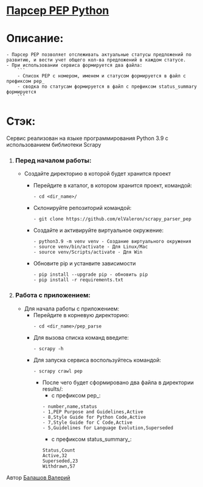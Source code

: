 # [Парсер PEP Python](https://github.com/elValeron/scrapy_parser_pep)

# Описание: 
    - Парсер PEP позволяет отслеживать актуальные статусы предложений по развитию, и вести учет общего кол-ва предложений в каждом статусе.
    - При использовании сервиса формируется два файла:
        ```
        - Список PEP с номером, именем и статусом формируется в файл с префиксом pep_ 
        - сводка по статусам формируется в файл с префиксом status_summary формируется    
        ```

# Стэк: 
Сервис реализован на языке программирования Python 3.9 с использованием библиотеки Scrapy


1. ### Перед началом работы:
    - Cоздайте директорию в которой будет хранится проект
        
        - Перейдите в каталог, в котором хранится проект, командой:
            ```
            - cd <dir_name>/
            ```
        - Склонируйте репозиторий командой:
            ```
            - git clone https://github.com/elValeron/scrapy_parser_pep
            ```
        - Создайте и активируйте виртуальное окружение:
            ```
            - python3.9 -m venv venv - Создание виртуального окружения
            - source venv/bin/activate - Для Linux/Mac
            - source venv/Scripts/activate - Для Win 
            ```
        - Обновите pip и устанвите зависимости
            ```
            - pip install --upgrade pip - обновить pip
            - pip install -r requirements.txt
            ```
        
2. ### Работа с приложением: 
    - Для начала работы с приложением:
        - Перейдите в корневую директорию:
            ```
            - cd <dir_name>/pep_parse
            ```
        - Для вызова списка команд введите:
            ```
            - scrapy -h
            ```
        - Для запуска сервиса воспользуйтесь командой:
            ```
            - scrapy crawl pep

            ```
            - После чего будет сформировано два файла в директории results/: 
                - с префиксом pep_:
                ```
                - number,name,status
                - 1,PEP Purpose and Guidelines,Active
                - 8,Style Guide for Python Code,Active
                - 7,Style Guide for C Code,Active
                - 5,Guidelines for Language Evolution,Superseded
                ```
                - с префиксом status_summary_:
                ```
                Status,Count
                Active,32
                Superseded,23
                Withdrawn,57
                ```

Автор [Балашов Валерий](https://github.com/elValeron/)